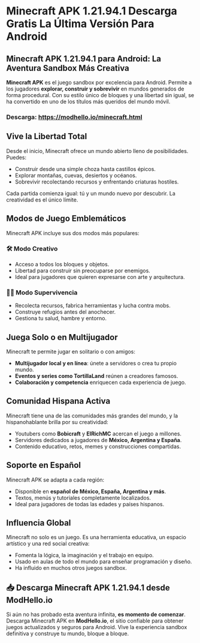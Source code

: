 # Minecraft APK 1.21.94.1 Descarga Gratis La Última Versión Para Android

## Minecraft APK 1.21.94.1 para Android: La Aventura Sandbox Más Creativa

**Minecraft APK** es el juego sandbox por excelencia para Android. Permite a los jugadores **explorar, construir y sobrevivir** en mundos generados de forma procedural. Con su estilo único de bloques y una libertad sin igual, se ha convertido en uno de los títulos más queridos del mundo móvil.

### Descarga: https://modhello.io/minecraft.html

## Vive la Libertad Total

Desde el inicio, Minecraft ofrece un mundo abierto lleno de posibilidades. Puedes:

* Construir desde una simple choza hasta castillos épicos.
* Explorar montañas, cuevas, desiertos y océanos.
* Sobrevivir recolectando recursos y enfrentando criaturas hostiles.

Cada partida comienza igual: tú y un mundo nuevo por descubrir. La creatividad es el único límite.

## Modos de Juego Emblemáticos

Minecraft APK incluye sus dos modos más populares:

### 🛠 Modo Creativo

* Acceso a todos los bloques y objetos.
* Libertad para construir sin preocuparse por enemigos.
* Ideal para jugadores que quieren expresarse con arte y arquitectura.

### 🧟‍♂️ Modo Supervivencia

* Recolecta recursos, fabrica herramientas y lucha contra mobs.
* Construye refugios antes del anochecer.
* Gestiona tu salud, hambre y entorno.

## Juega Solo o en Multijugador

Minecraft te permite jugar en solitario o con amigos:

* **Multijugador local y en línea**: únete a servidores o crea tu propio mundo.
* **Eventos y series como TortillaLand** reúnen a creadores famosos.
* **Colaboración y competencia** enriquecen cada experiencia de juego.

## Comunidad Hispana Activa

Minecraft tiene una de las comunidades más grandes del mundo, y la hispanohablante brilla por su creatividad:

* Youtubers como **Bobicraft** y **ElRichMC** acercan el juego a millones.
* Servidores dedicados a jugadores de **México, Argentina y España**.
* Contenido educativo, retos, memes y construcciones compartidas.

## Soporte en Español

Minecraft APK se adapta a cada región:

* Disponible en **español de México, España, Argentina y más**.
* Textos, menús y tutoriales completamente localizados.
* Ideal para jugadores de todas las edades y países hispanos.

## Influencia Global

Minecraft no solo es un juego. Es una herramienta educativa, un espacio artístico y una red social creativa:

* Fomenta la lógica, la imaginación y el trabajo en equipo.
* Usado en aulas de todo el mundo para enseñar programación y diseño.
* Ha influido en muchos otros juegos sandbox.

## 📥 Descarga Minecraft APK 1.21.94.1 desde ModHello.io

Si aún no has probado esta aventura infinita, **es momento de comenzar**. Descarga Minecraft APK en **ModHello.io**, el sitio confiable para obtener juegos actualizados y seguros para Android. Vive la experiencia sandbox definitiva y construye tu mundo, bloque a bloque.

